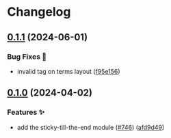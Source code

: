 # Changelog

## [0.1.1](https://github.com/hbstack/blog/compare/modules/sticky-till-the-end/v0.1.0...modules/sticky-till-the-end/v0.1.1) (2024-06-01)


### Bug Fixes 🐞

* invalid tag on terms layout ([f95e156](https://github.com/hbstack/blog/commit/f95e156601d95c420d055ba6748e832c4863ff71))

## [0.1.0](https://github.com/hbstack/blog/compare/modules/sticky-till-the-end-v0.0.1...modules/sticky-till-the-end/v0.1.0) (2024-04-02)


### Features ✨

* add the sticky-till-the-end module ([#746](https://github.com/hbstack/blog/issues/746)) ([afd9d49](https://github.com/hbstack/blog/commit/afd9d495c0e76da608fbe04c018143fdcc270d63))
